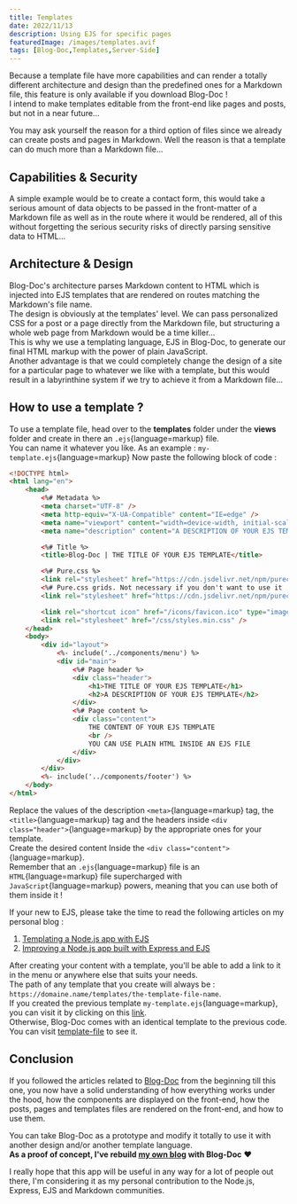 ```yaml
---
title: Templates
date: 2022/11/13
description: Using EJS for specific pages
featuredImage: /images/templates.avif
tags: [Blog-Doc,Templates,Server-Side]
---
```

Because a template file have more capabilities and can render a totally different architecture and design than the predefined ones for a Markdown file, this feature is only available if you download Blog-Doc !  
I intend to make templates editable from the front-end like pages and posts, but not in a near future...

You may ask yourself the reason for a third option of files since we already can create posts and pages in Markdown. Well the reason is that a template can do much more than a Markdown file...

## Capabilities & Security

A simple example would be to create a contact form, this would take a serious amount of data objects to be passed in the front-matter of a Markdown file as well as in the route where it would be rendered, all of this without forgetting the serious security risks of directly parsing sensitive data to HTML...

## Architecture & Design

Blog-Doc's architecture parses Markdown content to HTML which is injected into EJS templates that are rendered on routes matching the Markdown's file name.  
The design is obviously at the templates' level. We can pass personalized CSS for a post or a page directly from the Markdown file, but structuring a whole web page from Markdown would be a time killer...  
This is why we use a templating language, EJS in Blog-Doc, to generate our final HTML markup with the power of plain JavaScript.  
Another advantage is that we could completely change the design of a site for a particular page to whatever we like with a template, but this would result in a labyrinthine system if we try to achieve it from a Markdown file...

## How to use a template ?

To use a template file, head over to the **templates** folder under the **views** folder and create in there an `.ejs`{language=markup} file.  
You can name it whatever you like. As an example : `my-template.ejs`{language=markup}
Now paste the following block of code :

```html
<!DOCTYPE html>
<html lang="en">
	<head>
		<%# Metadata %>
		<meta charset="UTF-8" />
		<meta http-equiv="X-UA-Compatible" content="IE=edge" />
		<meta name="viewport" content="width=device-width, initial-scale=1.0" />
		<meta name="description" content="A DESCRIPTION OF YOUR EJS TEMPLATE" />

		<%# Title %>
		<title>Blog-Doc | THE TITLE OF YOUR EJS TEMPLATE</title>

		<%# Pure.css %>
		<link rel="stylesheet" href="https://cdn.jsdelivr.net/npm/purecss/build/pure-min.min.css" />
		<%# Pure.css grids. Not necessary if you don't want to use it ! %>
		<link rel="stylesheet" href="https://cdn.jsdelivr.net/npm/purecss@3.0.0/build/grids-responsive-min.css" />

		<link rel="shortcut icon" href="/icons/favicon.ico" type="image/x-icon" />
		<link rel="stylesheet" href="/css/styles.min.css" />
	</head>
	<body>
		<div id="layout">
			<%- include('../components/menu') %>
			<div id="main">
				<%# Page header %>
				<div class="header">
					<h1>THE TITLE OF YOUR EJS TEMPLATE</h1>
					<h2>A DESCRIPTION OF YOUR EJS TEMPLATE</h2>
				</div>
				<%# Page content %>
				<div class="content">
					THE CONTENT OF YOUR EJS TEMPLATE
					<br />
					YOU CAN USE PLAIN HTML INSIDE AN EJS FILE
				</div>
			</div>
		</div>
		<%- include('../components/footer') %>
	</body>
</html>
```

Replace the values of the description `<meta>`{language=markup} tag, the `<title>`{language=markup} tag and the headers inside `<div class="header">`{language=markup} by the appropriate ones for your template.  
Create the desired content Inside the `<div class="content">`{language=markup}.  
Remember that an `.ejs`{language=markup} file is an `HTML`{language=markup} file supercharged with `JavaScript`{language=markup} powers, meaning that you can use both of them inside it !

If your new to EJS, please take the time to read the following articles on my personal blog :

1. [Templating a Node.js app with EJS](https://lebcit.github.io/posts/templating-a-nodejs-app-with-ejs/)
2. [Improving a Node.js app built with Express and EJS](https://lebcit.github.io/posts/improving-a-nodejs-app-built-with-express-and-ejs/)

After creating your content with a template, you'll be able to add a link to it in the menu or anywhere else that suits your needs.  
The path of any template that you create will always be : `https://domaine.name/templates/the-template-file-name`.  
If you created the previous template `my-template.ejs`{language=markup}, you can visit it by clicking on this [link](/templates/my-template).  
Otherwise, Blog-Doc comes with an identical template to the previous code. You can visit [template-file](/templates/template-file) to see it.

## Conclusion

If you followed the articles related to [Blog-Doc](/tags/Blog-Doc) from the beginning till this one, you now have a solid understanding of how everything works under the hood, how the components are displayed on the front-end, how the posts, pages and templates files are rendered on the front-end, and how to use them.

You can take Blog-Doc as a prototype and modify it totally to use it with another design and/or another template language.  
**As a proof of concept, I've rebuild [my own blog](https://lebcit.github.io/) with Blog-Doc** ❤️

I really hope that this app will be useful in any way for a lot of people out there, I'm considering it as my personal contribution to the Node.js, Express, EJS and Markdown communities.
